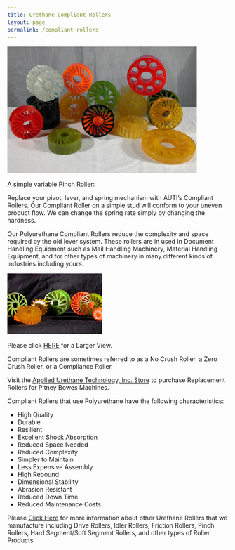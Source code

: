 ```yaml
---
title: Urethane Compliant Rollers
layout: page
permalink: /compliant-rollers
---
```


<img src="img/Compliance6.jpg" alt="" title="" class="img-fluid">

A simple variable Pinch Roller:

Replace your pivot, lever, and spring mechanism with AUTI’s Compliant Rollers. Our Compliant Roller on a simple stud will conform to your uneven product flow. We can change the spring rate simply by changing the hardness.

Our Polyurethane Compliant Rollers reduce the complexity and space required by the old lever system. These rollers are in used in Document Handling Equipment such as Mail Handling Machinery, Material Handling Equipment, and for other types of machinery in many different kinds of industries including yours.

<img src="img/set3.jpg" alt="Polyurethane Compliant Rollers" title="Polyurethane Compliant Rollers" class="img-fluid">

Please click [HERE](img/set6.jpg) for a Larger View.

Compliant Rollers are sometimes referred to as a No Crush Roller, a Zero Crush Roller, or a Compliance Roller.

Visit the [Applied Urethane Technology, Inc. Store](store) to purchase Replacement Rollers for Pitney Bowes Machines.

Compliant Rollers that use Polyurethane have the following characteristics:

- High Quality
- Durable
- Resilient
- Excellent Shock Absorption
- Reduced Space Needed
- Reduced Complexity
- Simpler to Maintain
- Less Expensive Assembly
- High Rebound
- Dimensional Stability
- Abrasion Resistant
- Reduced Down Time
- Reduced Maintenance Costs

Please [Click Here](urethane-drive-rollers) for more information about other Urethane Rollers that we manufacture including Drive Rollers, Idler Rollers, Friction Rollers, Pinch Rollers, Hard Segment/Soft Segment Rollers, and other types of Roller Products.
